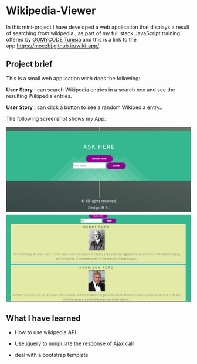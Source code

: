 # Wikipedia-Viewer
In this mini-project I have developed a  web application that displays a result of searching from wikipedia , as part of my full stack JavaScript training offered by [GOMYCODE Tunisia](https://www.gomycode.tn) and this is a link to the app:https://moezbj.github.io/wiki-app/.
## Project brief
This is a small web application wich does the following:

<strong>User Story</strong> I can search Wikipedia entries in a search box and see the resulting Wikipedia entries.

<strong>User Story</strong>  I can click a button to see a random Wikipedia entry..




The following screenshot shows my App:
<p align="center">
    <img src="images/m1.png">
    <img src="images/capture.png">

</p>

## What I have learned

* How to use wikipedia API

* Use jquery to mnipulate the response of Ajax call

* deal with a bootstrap template 